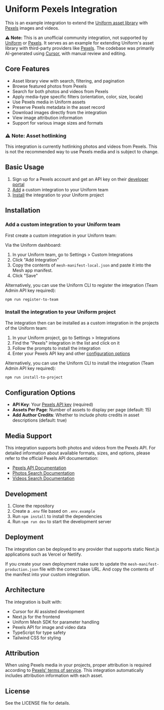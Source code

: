 # Uniform Pexels Integration

This is an example integration to extend the [Uniform asset library](https://docs.uniform.app/docs/guides/composition/manage-assets) with [Pexels](https://www.pexels.com) images and videos.

⚠️ **Note:** This is an unofficial community integration, not supported by [Uniform](https://uniform.dev) or [Pexels](https://www.pexels.com). It serves as an example for extending Uniform's asset library with third-party providers like [Pexels](https://www.pexels.com). The codebase was primarily AI-generated using [Cursor](https://www.cursor.com/), with manual review and editing.

## Core Features

- Asset library view with search, filtering, and pagination
- Browse featured photos from Pexels
- Search for both photos and videos from Pexels
- Apply media-type specific filters (orientation, color, size, locale)
- Use Pexels media in Uniform assets
- Preserve Pexels metadata in the asset record
- Download images directly from the integration
- View image attribution information
- Support for various image sizes and formats

### ⚠️ Note: Asset hotlinking

This integration is currently hotlinking photos and videos from Pexels. This is not the recommended way to use Pexels media and is subject to change.

## Basic Usage

1. Sign up for a Pexels account and get an API key on their [developer portal](https://www.pexels.com/api/)
2. [Add](#add-a-custom-integration-to-your-uniform-team) a custom integration to your Uniform team
3. [Install](#install-the-integration-to-your-uniform-project) the integration to your Uniform project

## Installation

### Add a custom integration to your Uniform team

First create a custom integration in your Uniform team:

Via the Uniform dashboard:
1. In your Uniform team, go to Settings > Custom Integrations
2. Click "Add Integration"
3. Copy the contents of `mesh-manifest-local.json` and paste it into the Mesh app manifest.
4. Click "Save"

Alternatively, you can use the Uniform CLI to register the integration (Team Admin API key required):

```bash
npm run register-to-team
```

### Install the integration to your Uniform project

The integration then can be installed as a custom integration in the projects of the Uniform team:

1. In your Uniform project, go to Settings > Integrations
2. Find the "Pexels" integration in the list and click on it
3. Follow the prompts to install the integration
4. Enter your Pexels API key and other [configuration options](#configuration-options)

Alternatively, you can use the Uniform CLI to install the integration (Team Admin API key required):

```bash
npm run install-to-project
```


## Configuration Options

- **API Key**: Your [Pexels API key](https://www.pexels.com/api/) (required)
- **Assets Per Page**: Number of assets to display per page (default: 15)
- **Add Author Credits**: Whether to include photo credits in asset descriptions (default: true)

## Media Support

This integration supports both photos and videos from the Pexels API. For detailed information about available formats, sizes, and options, please refer to the official Pexels API documentation:

- [Pexels API Documentation](https://www.pexels.com/api/documentation/)
- [Photos Search Documentation](https://www.pexels.com/api/documentation/#photos-search)
- [Videos Search Documentation](https://www.pexels.com/api/documentation/#videos-search)

## Development

1. Clone the repository
2. Create a `.env` file based on `.env.example`
3. Run `npm install` to install the dependencies
4. Run `npm run dev` to start the development server

## Deployment

The integration can be deployed to any provider that supports static Next.js applications such as Vercel or Netlify.

If you create your own deployment make sure to update the `mesh-manifest-production.json` file with the correct base URL. And copy the contents of the manifest into your custom integration.

## Architecture

The integration is built with:

- Cursor for AI assisted development
- Next.js for the frontend
- Uniform Mesh SDK for parameter handling
- Pexels API for image and video data
- TypeScript for type safety
- Tailwind CSS for styling

## Attribution

When using Pexels media in your projects, proper attribution is required according to [Pexels' terms of service](https://www.pexels.com/license/). This integration automatically includes attribution information with each asset.

## License

See the LICENSE file for details.

